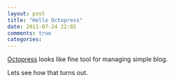 ```yaml
---
layout: post
title: "Hello Octopress"
date: 2011-07-24 22:02
comments: true
categories: 
---
```


[Octopress][1] looks like fine tool for managing simple blog.

Lets see how that turns out.

[1]:http://octopress.org
